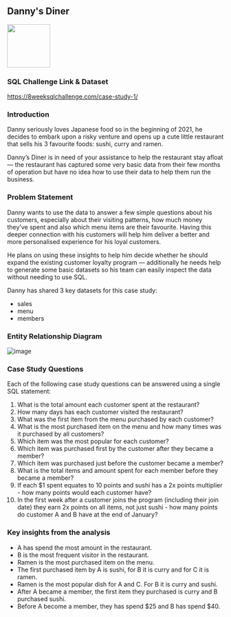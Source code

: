 ## Danny's Diner

<img src="https://user-images.githubusercontent.com/75059347/197112175-a2ce06ff-03bf-4bfc-84b4-f431fdba8328.png" width="100" height="100">

### SQL Challenge Link & Dataset
https://8weeksqlchallenge.com/case-study-1/

### Introduction
Danny seriously loves Japanese food so in the beginning of 2021, he decides to embark upon a risky venture and opens up a cute little restaurant that sells his 3 favourite foods: sushi, curry and ramen.

Danny’s Diner is in need of your assistance to help the restaurant stay afloat — the restaurant has captured some very basic data from their few months of operation but have no idea how to use their data to help them run the business.

### Problem Statement
Danny wants to use the data to answer a few simple questions about his customers, especially about their visiting patterns, how much money they’ve spent and also which menu items are their favourite. Having this deeper connection with his customers will help him deliver a better and more personalised experience for his loyal customers.

He plans on using these insights to help him decide whether he should expand the existing customer loyalty program — additionally he needs help to generate some basic datasets so his team can easily inspect the data without needing to use SQL.

Danny has shared 3 key datasets for this case study:

* sales
* menu
* members

### Entity Relationship Diagram

![image](https://user-images.githubusercontent.com/75059347/197111645-65f281cb-3f80-43d8-bb7b-975fa0e50971.png)

### Case Study Questions

Each of the following case study questions can be answered using a single SQL statement:

1. What is the total amount each customer spent at the restaurant?
2. How many days has each customer visited the restaurant?
3. What was the first item from the menu purchased by each customer?
4. What is the most purchased item on the menu and how many times was it purchased by all customers?
5. Which item was the most popular for each customer?
6. Which item was purchased first by the customer after they became a member?
7. Which item was purchased just before the customer became a member?
8. What is the total items and amount spent for each member before they became a member?
9. If each $1 spent equates to 10 points and sushi has a 2x points multiplier - how many points would each customer have?
10. In the first week after a customer joins the program (including their join date) they earn 2x points on all items, not just sushi - how many points do customer A and B have at the end of January?

### Key insights from the analysis
* A has spend the most amount in the restaurant.
* B is the most frequent visitor in the restaurant.
* Ramen is the most purchased item on the menu.
* The first purchased item by A is sushi, for B it is curry and for C it is ramen.
* Ramen is the most popular dish for A and C. For B it is curry and sushi.
* After A became a member, the first item they purchased is curry and B purchased sushi.
* Before A become a member, they has spend $25 and B has spend $40.
